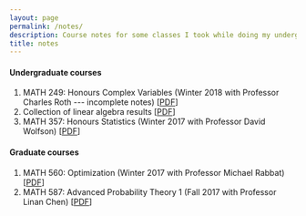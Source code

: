 ```yaml
---
layout: page
permalink: /notes/
description: Course notes for some classes I took while doing my undergraduate degree (pardon the mistakes...)
title: notes
---
```


#### Undergraduate courses
1. MATH 249: Honours Complex Variables (Winter 2018 with Professor Charles Roth --- incomplete notes) [<a href="https://github.com/APooladian/Notes/blob/master/MATH249_Notes.pdf">PDF</a>]
2. Collection of linear algebra results [<a href="https://github.com/APooladian/Notes/blob/master/Alg2_Notes.pdf">PDF</a>]
3. MATH 357: Honours Statistics (Winter 2017 with Professor David Wolfson) [<a href="https://github.com/APooladian/Notes/blob/master/MATH357Notes.pdf">PDF</a>]

#### Graduate courses
1. MATH 560: Optimization (Winter 2017 with Professor Michael Rabbat) [<a href="https://github.com/APooladian/Notes/blob/master/MATH560Notes.pdf">PDF</a>]
2. MATH 587: Advanced Probability Theory 1 (Fall 2017 with Professor Linan Chen) [<a href="https://github.com/APooladian/Notes/blob/master/AdProb_Notes.pdf">PDF</a>] 


